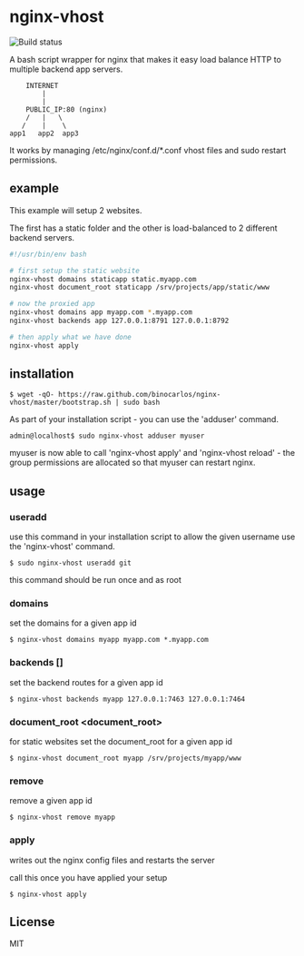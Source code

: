 nginx-vhost
===========

![Build status](https://api.travis-ci.org/binocarlos/nginx-vhost.png)

A bash script wrapper for nginx that makes it easy load balance HTTP to multiple backend app servers.

```
    INTERNET
        |
        |
    PUBLIC_IP:80 (nginx)
    /   |   \
   /    |    \
app1   app2  app3
```

It works by managing /etc/nginx/conf.d/*.conf vhost files and sudo restart permissions.

## example

This example will setup 2 websites.

The first has a static folder and the other is load-balanced to 2 different backend servers.

```bash
#!/usr/bin/env bash

# first setup the static website
nginx-vhost domains staticapp static.myapp.com
nginx-vhost document_root staticapp /srv/projects/app/static/www

# now the proxied app
nginx-vhost domains app myapp.com *.myapp.com
nginx-vhost backends app 127.0.0.1:8791 127.0.0.1:8792

# then apply what we have done
nginx-vhost apply
```

## installation

```
$ wget -qO- https://raw.github.com/binocarlos/nginx-vhost/master/bootstrap.sh | sudo bash
```

As part of your installation script - you can use the 'adduser' command.

```
admin@localhost$ sudo nginx-vhost adduser myuser
```

myuser is now able to call 'nginx-vhost apply' and 'nginx-vhost reload' - the group permissions are allocated
so that myuser can restart nginx.

## usage

### useradd <username>

use this command in your installation script to allow the given username use the 'nginx-vhost' command.

```
$ sudo nginx-vhost useradd git
```

this command should be run once and as root

### domains <id> <domains>

set the domains for a given app id

```
$ nginx-vhost domains myapp myapp.com *.myapp.com
```

### backends <id> [<routes>]

set the backend routes for a given app id

```
$ nginx-vhost backends myapp 127.0.0.1:7463 127.0.0.1:7464
```

### document_root <id> <document_root>

for static websites set the document_root for a given app id

```
$ nginx-vhost document_root myapp /srv/projects/myapp/www
```

### remove <id>

remove a given app id

```
$ nginx-vhost remove myapp
```

### apply

writes out the nginx config files and restarts the server

call this once you have applied your setup

```
$ nginx-vhost apply
```

## License

MIT
